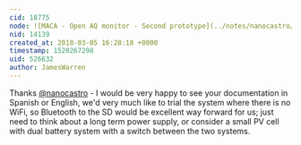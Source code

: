 ```yaml
---
cid: 18775
node: ![MACA - Open AQ monitor - Second prototype](../notes/nanocastro/04-26-2017/maca-open-air-quality-monitor-project-in-latin-america)
nid: 14139
created_at: 2018-03-05 16:28:18 +0000
timestamp: 1520267298
uid: 526632
author: JamesWarren
---
```


Thanks [@nanocastro](/profile/nanocastro) - I would be very happy to see your documentation in Spanish or English, we'd very much like to trial the system where there is no WiFi, so Bluetooth to the SD would be excellent way forward for us; just need to think about a long term power supply, or consider a small PV cell with dual battery system with a switch between the two systems.